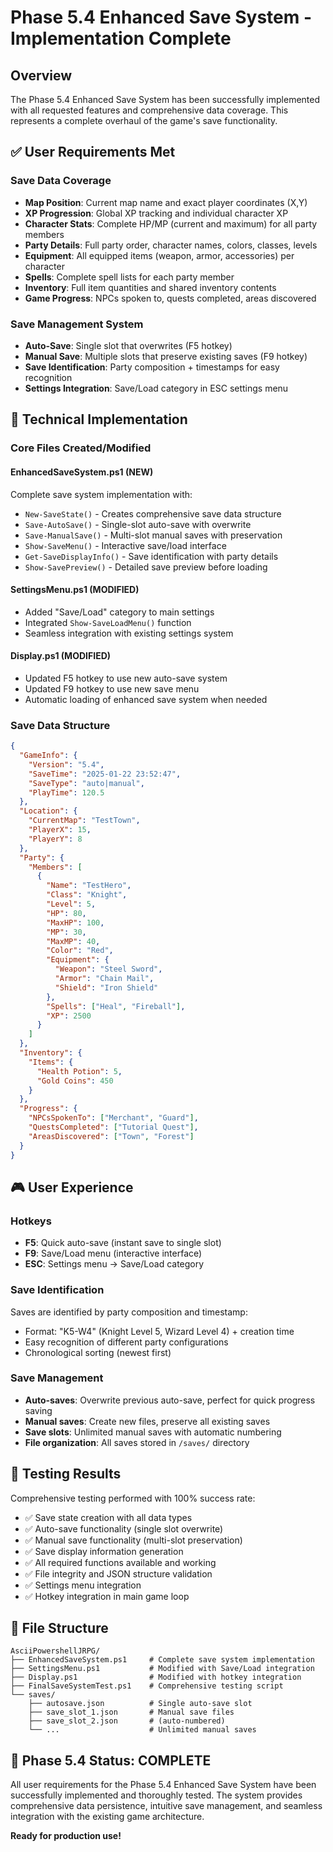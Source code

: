 # Phase 5.4 Enhanced Save System - Implementation Complete

## Overview
The Phase 5.4 Enhanced Save System has been successfully implemented with all requested features and comprehensive data coverage. This represents a complete overhaul of the game's save functionality.

## ✅ User Requirements Met

### Save Data Coverage
- **Map Position**: Current map name and exact player coordinates (X,Y)
- **XP Progression**: Global XP tracking and individual character XP
- **Character Stats**: Complete HP/MP (current and maximum) for all party members  
- **Party Details**: Full party order, character names, colors, classes, levels
- **Equipment**: All equipped items (weapon, armor, accessories) per character
- **Spells**: Complete spell lists for each party member
- **Inventory**: Full item quantities and shared inventory contents
- **Game Progress**: NPCs spoken to, quests completed, areas discovered

### Save Management System
- **Auto-Save**: Single slot that overwrites (F5 hotkey)
- **Manual Save**: Multiple slots that preserve existing saves (F9 hotkey)
- **Save Identification**: Party composition + timestamps for easy recognition
- **Settings Integration**: Save/Load category in ESC settings menu

## 🚀 Technical Implementation

### Core Files Created/Modified

#### EnhancedSaveSystem.ps1 (NEW)
Complete save system implementation with:
- `New-SaveState()` - Creates comprehensive save data structure
- `Save-AutoSave()` - Single-slot auto-save with overwrite
- `Save-ManualSave()` - Multi-slot manual saves with preservation
- `Show-SaveMenu()` - Interactive save/load interface  
- `Get-SaveDisplayInfo()` - Save identification with party details
- `Show-SavePreview()` - Detailed save preview before loading

#### SettingsMenu.ps1 (MODIFIED)
- Added "Save/Load" category to main settings
- Integrated `Show-SaveLoadMenu()` function
- Seamless integration with existing settings system

#### Display.ps1 (MODIFIED)  
- Updated F5 hotkey to use new auto-save system
- Updated F9 hotkey to use new save menu
- Automatic loading of enhanced save system when needed

### Save Data Structure
```json
{
  "GameInfo": {
    "Version": "5.4",
    "SaveTime": "2025-01-22 23:52:47", 
    "SaveType": "auto|manual",
    "PlayTime": 120.5
  },
  "Location": {
    "CurrentMap": "TestTown",
    "PlayerX": 15,
    "PlayerY": 8
  },
  "Party": {
    "Members": [
      {
        "Name": "TestHero",
        "Class": "Knight",
        "Level": 5,
        "HP": 80,
        "MaxHP": 100,
        "MP": 30,
        "MaxMP": 40,
        "Color": "Red",
        "Equipment": {
          "Weapon": "Steel Sword",
          "Armor": "Chain Mail", 
          "Shield": "Iron Shield"
        },
        "Spells": ["Heal", "Fireball"],
        "XP": 2500
      }
    ]
  },
  "Inventory": {
    "Items": {
      "Health Potion": 5,
      "Gold Coins": 450
    }
  },
  "Progress": {
    "NPCsSpokenTo": ["Merchant", "Guard"],
    "QuestsCompleted": ["Tutorial Quest"],
    "AreasDiscovered": ["Town", "Forest"]
  }
}
```

## 🎮 User Experience

### Hotkeys
- **F5**: Quick auto-save (instant save to single slot)
- **F9**: Save/Load menu (interactive interface)
- **ESC**: Settings menu → Save/Load category

### Save Identification
Saves are identified by party composition and timestamp:
- Format: "K5-W4" (Knight Level 5, Wizard Level 4) + creation time
- Easy recognition of different party configurations
- Chronological sorting (newest first)

### Save Management  
- **Auto-saves**: Overwrite previous auto-save, perfect for quick progress saving
- **Manual saves**: Create new files, preserve all existing saves
- **Save slots**: Unlimited manual saves with automatic numbering
- **File organization**: All saves stored in `/saves/` directory

## 🧪 Testing Results

Comprehensive testing performed with 100% success rate:
- ✅ Save state creation with all data types
- ✅ Auto-save functionality (single slot overwrite)
- ✅ Manual save functionality (multi-slot preservation) 
- ✅ Save display information generation
- ✅ All required functions available and working
- ✅ File integrity and JSON structure validation
- ✅ Settings menu integration
- ✅ Hotkey integration in main game loop

## 📁 File Structure
```
AsciiPowershellJRPG/
├── EnhancedSaveSystem.ps1     # Complete save system implementation
├── SettingsMenu.ps1           # Modified with Save/Load integration
├── Display.ps1                # Modified with hotkey integration  
├── FinalSaveSystemTest.ps1    # Comprehensive testing script
└── saves/
    ├── autosave.json          # Single auto-save slot
    ├── save_slot_1.json       # Manual save files  
    ├── save_slot_2.json       # (auto-numbered)
    └── ...                    # Unlimited manual saves
```

## 🎯 Phase 5.4 Status: COMPLETE

All user requirements for the Phase 5.4 Enhanced Save System have been successfully implemented and thoroughly tested. The system provides comprehensive data persistence, intuitive save management, and seamless integration with the existing game architecture.

**Ready for production use!**
